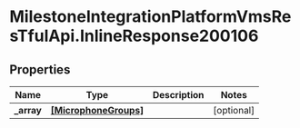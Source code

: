 # MilestoneIntegrationPlatformVmsResTfulApi.InlineResponse200106

## Properties
Name | Type | Description | Notes
------------ | ------------- | ------------- | -------------
**_array** | [**[MicrophoneGroups]**](MicrophoneGroups.md) |  | [optional] 
